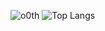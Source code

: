 ![o0th](https://github-readme-stats.vercel.app/api?username=o0th&count_private=true&show_icons=true&theme=transparent&include_all_commits=true&exclude_repo=greenTicks&hide_border=true&card_width=420)
![Top Langs](https://github-readme-stats.vercel.app/api/top-langs/?username=o0th&theme=transparent&hide_border=true&langs_count=5)
